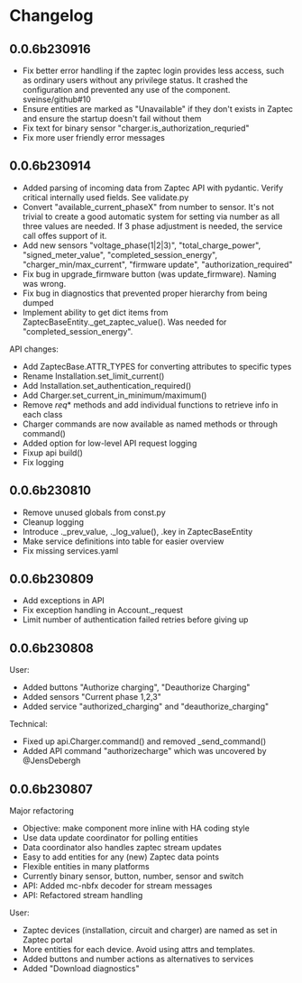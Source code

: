 # Changelog

## 0.0.6b230916

* Fix better error handling if the zaptec login provides less access, such as
  ordinary users without any privilege status. It crashed the configuration
  and prevented any use of the component. sveinse/github#10
* Ensure entities are marked as "Unavailable" if they don't exists in Zaptec
  and ensure the startup doesn't fail without them
* Fix text for binary sensor "charger.is_authorization_requried"
* Fix more user friendly error messages

## 0.0.6b230914

* Added parsing of incoming data from Zaptec API with pydantic. Verify
  critical internally used fields. See validate.py
* Convert "available_current_phaseX" from number to sensor. It's not trivial
  to create a good automatic system for setting via number as all three values
  are needed. If 3 phase adjustment is needed, the service call offes support
  of it.
* Add new sensors "voltage_phase(1|2|3)", "total_charge_power",
  "signed_meter_value", "completed_session_energy", "charger_min/max_current",
  "firmware update", "authorization_required"
* Fix bug in upgrade_firmware button (was update_firmware). Naming was wrong.
* Fix bug in diagnostics that prevented proper hierarchy from being dumped
* Implement ability to get dict items from ZaptecBaseEntity._get_zaptec_value().
  Was needed for "completed_session_energy".

API changes:
* Add ZaptecBase.ATTR_TYPES for converting attributes to specific types
* Rename Installation.set_limit_current()
* Add Installation.set_authentication_required()
* Add Charger.set_current_in_minimum/maximum()
* Remove _req_* methods and add individual functions to retrieve info in each
  class
* Charger commands are now available as named methods or through command()
* Added option for low-level API request logging
* Fixup api build()
* Fix logging

## 0.0.6b230810

* Remove unused globals from const.py
* Cleanup logging
* Introduce ._prev_value, ._log_value(), .key in ZaptecBaseEntity
* Make service definitions into table for easier overview
* Fix missing services.yaml

## 0.0.6b230809

* Add exceptions in API
* Fix exception handling in Account._request
* Limit number of authentication failed retries before giving up

## 0.0.6b230808

User:
* Added buttons "Authorize charging", "Deauthorize Charging"
* Added sensors "Current phase 1,2,3"
* Added service "authorized_charging" and "deauthorize_charging"

Technical:
* Fixed up api.Charger.command() and removed _send_command()
* Added API command "authorizecharge" which was uncovered by @JensDebergh

## 0.0.6b230807

Major refactoring
* Objective: make component more inline with HA coding style
* Use data update coordinator for polling entities
* Data coordinator also handles zaptec stream updates
* Easy to add entities for any (new) Zaptec data points
* Flexible entities in many platforms
* Currently binary sensor, button, number, sensor and switch
* API: Added mc-nbfx decoder for stream messages
* API: Refactored stream handling
    
User:
* Zaptec devices (installation, circuit and charger) are named as set in Zaptec portal
* More entities for each device. Avoid using attrs and templates.
* Added buttons and number actions as alternatives to services
* Added "Download diagnostics"
